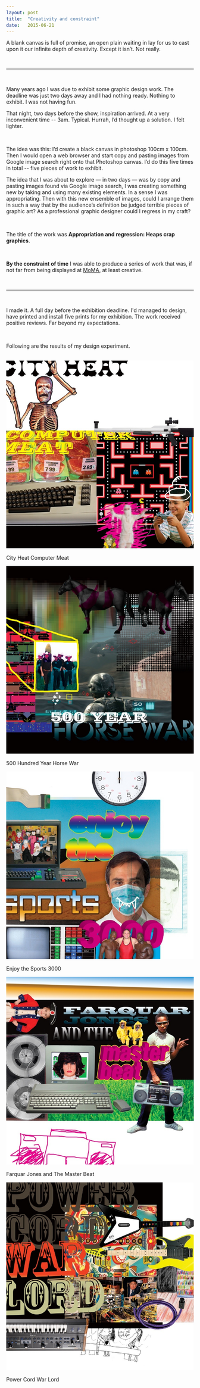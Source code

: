 ```yaml
---
layout: post
title:  "Creativity and constraint"
date:   2015-06-21
---
```


A blank canvas is full of promise, an open plain waiting in lay for us to cast upon it our infinite depth of creativity. Except it isn’t. Not really.

<br />

***

<br />


Many years ago I was due to exhibit some graphic design work. The deadline was just two days away and I had nothing ready. Nothing to exhibit. I was not having fun.

That night, two days before the show, inspiration arrived. At a very inconvenient time -- 3am. Typical. Hurrah, I’d thought up a solution. I felt lighter.

<br />

<span class="purple-light">The idea was this:</span> I’d create a black canvas in photoshop 100cm x 100cm. Then I would open a web browser and start copy and pasting images from Google image search right onto that Photoshop canvas. I’d do this five times in total -- five pieces of work to exhibit.

<!--more-->

The idea that I was about to explore — in two days — was by copy and pasting images found via Google image search, I was creating something new by taking and using many existing elements. In a sense I was appropriating. Then with this new ensemble of images, could I arrange them in such a way that by the audience’s definition be judged terrible pieces of graphic art? As a professional graphic designer could I regress in my craft?

<br />

<span class="highlight">The title of the work was __Appropriation and regression: Heaps crap graphics__.</span>

<br />

__By the constraint of time__ I was able to produce a series of work that was, if not far from being displayed at [MoMA](http://www.moma.org), at least creative.

<br />

***

<br />

I made it. A full day before the exhibition deadline. I'd managed to design, have printed and install five prints for my exhibition. The work received positive reviews. Far beyond my expectations.

<br />

<span class="purple-light">Following are the results of my design experiment.</span>

<br />

<div class="exhibit_image rg-py4at4 rg-mt4at4">
  <img src="/assets/city-heat-computer-meat.jpg" alt="City Heat Computer Meat" />
  <p class="exhibit_image_caption">City Heat Computer Meat</p>
</div>

<div class="exhibit_image rg-py4at4">
  <img src="/assets/500-year-horse-war.jpg" alt="500 Hundred Year Horse War" />
  <p class="exhibit_image_caption">500 Hundred Year Horse War</p>
</div>

<div class="exhibit_image rg-py4at4">
  <img src="/assets/enjoy-the-sports-3000.jpg" alt="Enjoy the Sports 3000" />
  <p class="exhibit_image_caption">Enjoy the Sports 3000</p>
</div>

<div class="exhibit_image rg-py4at4">
  <img src="/assets/farquar-jones-and-the-master-beat.jpg" alt="Farquar Jones and The Master Beat" />
  <p class="exhibit_image_caption">Farquar Jones and The Master Beat</p>
</div>

<div class="exhibit_image rg-py4at4">
  <img src="/assets/power-cord-war-lord.jpg" alt="Power Cord War Lord" />
  <p class="exhibit_image_caption">Power Cord War Lord</p>
</div>







